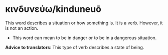 # κινδυνεύω/kinduneuō
This word describes a situation or how something is. It is a verb. However, it is not an action. 

* This word can mean to be in danger or to be in a dangerous situation. 

**Advice to translators**: This type of verb describes a state of being. 
